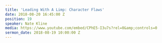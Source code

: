 ```yaml
---
title: 'Leading With A Limp: Character Flaws'
date: 2018-08-20 16:45:00 Z
position: 19
speaker: Nate Kline
media: https://www.youtube.com/embed/CPhE5-I3u7s?rel=0&amp;controls=0
sermon_date: 2018-08-19 10:00:00 Z
---
```


